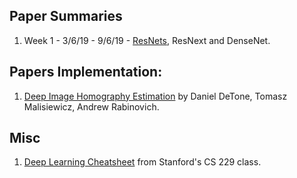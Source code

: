 ## Paper Summaries

1. Week 1 - 3/6/19 - 9/6/19 - [ResNets](https://github.com/kartikmadhira1/DeepLearning/tree/master/PaperSummaries/ResNet), ResNext and DenseNet.


## Papers Implementation:

1. [Deep Image Homography Estimation](https://arxiv.org/pdf/1606.03798.pdf) by Daniel DeTone, Tomasz Malisiewicz, Andrew Rabinovich.

## Misc

1. [Deep Learning Cheatsheet](https://stanford.edu/~shervine/teaching/cs-229/cheatsheet-deep-learning) from Stanford's CS 229 class.
